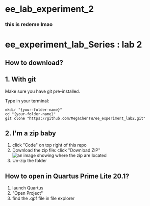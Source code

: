 # ee_lab_experiment_2
### this is redeme lmao
# ee_experiment_lab_Series : lab 2
## How to download?
## 1. With git
Make sure you have git pre-installed.

Type in your terminal:
~~~
mkdir "{your-folder-name}"
cd "{your-folder-name}"
git clone "https://github.com/MegaChenTW/ee_experiment_lab2.git"
~~~

## 2. I'm a zip baby
1. click "Code" on top right of this repo
2. Download the zip file: click "Download ZIP"
![an image showing where the zip are located](image.png)
3. Un-zip the folder

## How to open in Quartus Prime Lite 20.1?
1.  launch Quartus
2.  "Open Project"
3.  find the .qpf file in file explorer